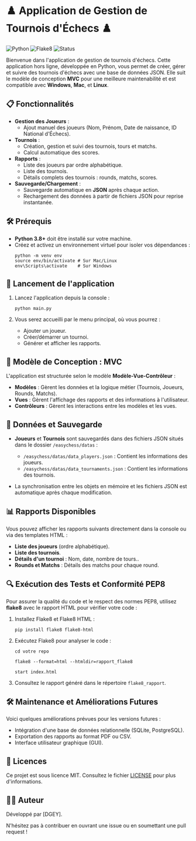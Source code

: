 
# ♟️ **Application de Gestion de Tournois d'Échecs** ♟️

![Python](https://img.shields.io/badge/Python-3.8%2B-blue)
![Flake8](https://img.shields.io/badge/Flake8-PEP8--Compliant-green)
![Status](https://img.shields.io/badge/Status-Offline%20App-brightgreen)

Bienvenue dans l'application de gestion de tournois d'échecs. Cette application hors ligne, développée en Python, vous permet de créer, gérer et suivre des tournois d'échecs avec une base de données JSON. Elle suit le modèle de conception **MVC** pour une meilleure maintenabilité et est compatible avec **Windows**, **Mac**, et **Linux**.

## 📋 **Fonctionnalités**

- **Gestion des Joueurs** :
  - Ajout manuel des joueurs (Nom, Prénom, Date de naissance, ID National d'Échecs).
- **Tournois** :
  - Création, gestion et suivi des tournois, tours et matchs.
  - Calcul automatique des scores.
- **Rapports** :
  - Liste des joueurs par ordre alphabétique.
  - Liste des tournois.
  - Détails complets des tournois : rounds, matchs, scores.
- **Sauvegarde/Chargement** : 
  - Sauvegarde automatique en **JSON** après chaque action.
  - Rechargement des données à partir de fichiers JSON pour reprise instantanée.

## 🛠 **Prérequis**

- **Python 3.8+** doit être installé sur votre machine.
- Créez et activez un environnement virtuel pour isoler vos dépendances :
   ```
  python -m venv env
  source env/bin/activate # Sur Mac/Linux
  env\Scripts\activate    # Sur Windows
   ```
## 🚀 **Lancement de l'application**

1. Lancez l'application depuis la console :
   ```
   python main.py
   ```

2. Vous serez accueilli par le menu principal, où vous pourrez :
   - Ajouter un joueur.
   - Créer/démarrer un tournoi.
   - Générer et afficher les rapports.

## 🧩 **Modèle de Conception : MVC**

L'application est structurée selon le modèle **Modèle-Vue-Contrôleur** :
- **Modèles** : Gèrent les données et la logique métier (Tournois, Joueurs, Rounds, Matchs).
- **Vues** : Gèrent l'affichage des rapports et des informations à l'utilisateur.
- **Contrôleurs** : Gèrent les interactions entre les modèles et les vues.

## 📝 **Données et Sauvegarde**

- **Joueurs** et **Tournois** sont sauvegardés dans des fichiers JSON situés dans le dossier `/easychess/datas` :
  - `/easychess/datas/data_players.json` : Contient les informations des joueurs.
  - `/easychess/datas/data_tournaments.json` : Contient les informations des tournois.
  
- La synchronisation entre les objets en mémoire et les fichiers JSON est automatique après chaque modification.

## 📊 **Rapports Disponibles**

Vous pouvez afficher les rapports suivants directement dans la console ou via des templates HTML :
- **Liste des joueurs** (ordre alphabétique).
- **Liste des tournois**.
- **Détails d'un tournoi** : Nom, date, nombre de tours..
- **Rounds et Matchs** : Détails des matchs pour chaque round.

## 🔍 **Exécution des Tests et Conformité PEP8**

Pour assurer la qualité du code et le respect des normes PEP8, utilisez **flake8** avec le rapport HTML pour vérifier votre code :

1. Installez Flake8 et Flake8 HTML :
   ```
   pip install flake8 flake8-html
   ```

2. Exécutez Flake8 pour analyser le code :
   ```
   cd votre repo
   
   ```
   ```
   flake8 --format=html --htmldir=rapport_flake8

   ```
   ```
   start index.html

   ```
3. Consultez le rapport généré dans le répertoire `flake8_rapport`.

## 🛠 **Maintenance et Améliorations Futures**

Voici quelques améliorations prévues pour les versions futures :
- Intégration d'une base de données relationnelle (SQLite, PostgreSQL).
- Exportation des rapports au format PDF ou CSV.
- Interface utilisateur graphique (GUI).
  
## 📄 **Licences**

Ce projet est sous licence MIT. Consultez le fichier [LICENSE](./LICENSE) pour plus d'informations.

## 👨‍💻 **Auteur**

Développé par [DGEY].

N'hésitez pas à contribuer en ouvrant une issue ou en soumettant une pull request !
